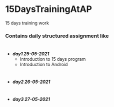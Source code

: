 # 15DaysTrainingAtAP
15 days training work

### Contains daily structured assignment like 

#
- ***day1 25-05-2021***
  - Introduction to 15 days program
  - Introduction to Android

#
- ***day2 26-05-2021***

#
- ***day3 27-05-2021*** 
